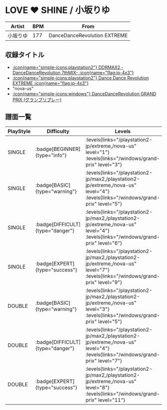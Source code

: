 # LOVE ♥ SHINE / 小坂りゆ

|Artist|BPM|From|
|------|---|----|
|小坂りゆ|177|DanceDanceRevolution EXTREME|

## 収録タイトル

- [:icon{name="simple-icons:playstation2"} DDRMAX2 -DanceDanceRevolution 7thMIX- :icon{name="flag:jp-4x3"}](/playstation2-jp/max2)
- [:icon{name="simple-icons:playstation2"} Dance Dance Revolution EXTREME :icon{name="flag:jp-4x3"}](/playstation2-jp/extreme)
- "nova-us"
- [:icon{name="simple-icons:windows"} DanceDanceRevolution GRAND PRIX (グランプリプレー)](/windows/grand-prix)

## 譜面一覧

|PlayStyle|Difficulty|Levels|Notes|Movie|
|---------|----------|------|-----|-----|
|SINGLE| :badge[BEGINNER]{type="info"}| :levels{links="/playstation2-jp/extreme,/nova-us" level="1"} :levels{links="/windows/grand-prix" level="3"}|130/0||
|SINGLE| :badge[BASIC]{type="warning"}| :levels{links="/playstation2-jp/max2,/playstation2-jp/extreme,/nova-us" level="4"} :levels{links="/windows/grand-prix" level="5"}|195/8||
|SINGLE| :badge[DIFFICULT]{type="danger"}| :levels{links="/playstation2-jp/max2,/playstation2-jp/extreme,/nova-us" level="4"} :levels{links="/windows/grand-prix" level="6"}|209/12||
|SINGLE| :badge[EXPERT]{type="success"}| :levels{links="/playstation2-jp/max2,/playstation2-jp/extreme,/nova-us" level="7"} :levels{links="/windows/grand-prix" level="9"}|312/21||
|DOUBLE| :badge[BASIC]{type="warning"}| :levels{links="/playstation2-jp/max2,/playstation2-jp/extreme,/nova-us" level="3"} :levels{links="/windows/grand-prix" level="5"}|161/20||
|DOUBLE| :badge[DIFFICULT]{type="danger"}| :levels{links="/playstation2-jp/max2,/playstation2-jp/extreme,/nova-us" level="4"} :levels{links="/windows/grand-prix" level="7"}|219/4||
|DOUBLE| :badge[EXPERT]{type="success"}| :levels{links="/playstation2-jp/max2,/playstation2-jp/extreme,/nova-us" level="8"} :levels{links="/windows/grand-prix" level="11"}|337/7||
